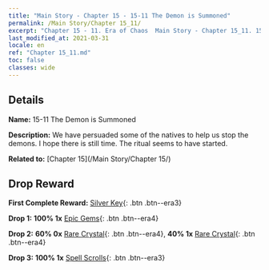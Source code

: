 ```yaml
---
title: "Main Story - Chapter 15 - 15-11 The Demon is Summoned"
permalink: /Main Story/Chapter 15_11/
excerpt: "Chapter 15 - 11. Era of Chaos  Main Story - Chapter 15_11. 15-11 The Demon is Summoned"
last_modified_at: 2021-03-31
locale: en
ref: "Chapter 15_11.md"
toc: false
classes: wide
---
```


## Details

 **Name:** 15-11 The Demon is Summoned

 **Description:** We have persuaded some of the natives to help us stop the demons. I hope there is still time. The ritual seems to have started.

 **Related to:** [Chapter 15](/Main Story/Chapter 15/)

## Drop Reward

 **First Complete Reward:** [Silver Key](/Items/con_693/){: .btn .btn--era3}

 **Drop 1:** **100% 1x** [Epic Gems](/Items/mat_51/){: .btn .btn--era4}

 **Drop 2:** **60% 0x** [Rare Crystal](/Items/mat_45/){: .btn .btn--era4}, **40% 1x** [Rare Crystal](/Items/mat_45/){: .btn .btn--era4}

 **Drop 3:** **100% 1x** [Spell Scrolls](/Items/con_694/){: .btn .btn--era3}

